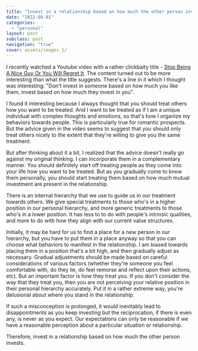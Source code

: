 ```yaml
---
title: "Invest in a relationship based on how much the other person invests"
date: "2022-09-01"
categories:
  - "personal"
layout: post
subclass: post
navigation: "true"
cover: assets/images_1/
---
```


I recently watched a Youtube video with a rather clickbaity title - [Stop Being A Nice Guy Or You Will Regret It](https://www.youtube.com/watch?v=0Sr94ln08zc&ab_channel=MotivationMadness). The content turned out to be more interesting than what the title suggests. There's a line in it which I thought was interesting: "Don't invest in someone based on how much you like them, invest based on how much they invest in you".

I found it interesting because I always thought that you should treat others how you want to be treated. And I want to be treated as if I am a unique individual with complex thoughts and emotions, so that's how I organize my behaviors towards people. This is particularly true for romantic prospects. But the advice given in the video seems to suggest that you should only treat others nicely to the extent that they're willing to give you the same treatment.

But after thinking about it a bit, I realized that the advice doesn't really go against my original thinking. I can incorporate them in a complementary manner. You should definitely start off treating people as they come into your life how you want to be treated. But as you gradually come to know them personally, you should start treating them based on how much mutual investment are present in the relationship.

There is an internal hierarchy that we use to guide us in our treatment towards others. We give special treatments to those who's in a higher position in our personal hierarchy, and more generic treatments to those who's in a lower position. It has less to to do with people's intrinsic qualities, and more to do with how they align with our current value structures.

Initially, it may be hard for us to find a place for a new person in our hierarchy, but you have to put them in a place anyway so that you can choose what behaviors to manifest in the relationship. I am biased towards placing them in a position that's a bit high, and then gradually adjust as necessary. Gradual adjustments should be made based on careful considerations of various factors (whether they're someone you feel comfortable with, do they lie, do feel remorse and reflect upon their actions, etc). But an important factor is how they treat you. If you don't consider the way that they treat you, then you are not perceiving your relative position in their personal hierarchy accurately. Put it in a rather extreme way, you're delusional about where you stand in the relationship.

If such a misconception is prolonged, it would inevitably lead to disappointments as you keep investing but the reciprocation, if there is even any, is never as you expect. Our expectations can only be reasonable if we have a reasonable perception about a particular situation or relationship.

Therefore, invest in a relationship based on how much the other person invests.
